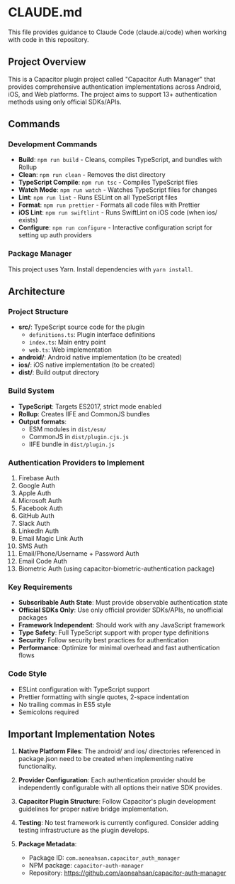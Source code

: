 # CLAUDE.md

This file provides guidance to Claude Code (claude.ai/code) when working with code in this repository.

## Project Overview

This is a Capacitor plugin project called "Capacitor Auth Manager" that provides comprehensive authentication implementations across Android, iOS, and Web platforms. The project aims to support 13+ authentication methods using only official SDKs/APIs.

## Commands

### Development Commands

- **Build**: `npm run build` - Cleans, compiles TypeScript, and bundles with Rollup
- **Clean**: `npm run clean` - Removes the dist directory
- **TypeScript Compile**: `npm run tsc` - Compiles TypeScript files
- **Watch Mode**: `npm run watch` - Watches TypeScript files for changes
- **Lint**: `npm run lint` - Runs ESLint on all TypeScript files
- **Format**: `npm run prettier` - Formats all code files with Prettier
- **iOS Lint**: `npm run swiftlint` - Runs SwiftLint on iOS code (when ios/ exists)
- **Configure**: `npm run configure` - Interactive configuration script for setting up auth providers

### Package Manager

This project uses Yarn. Install dependencies with `yarn install`.

## Architecture

### Project Structure

- **src/**: TypeScript source code for the plugin
  - `definitions.ts`: Plugin interface definitions
  - `index.ts`: Main entry point
  - `web.ts`: Web implementation
- **android/**: Android native implementation (to be created)
- **ios/**: iOS native implementation (to be created)
- **dist/**: Build output directory

### Build System

- **TypeScript**: Targets ES2017, strict mode enabled
- **Rollup**: Creates IIFE and CommonJS bundles
- **Output formats**:
  - ESM modules in `dist/esm/`
  - CommonJS in `dist/plugin.cjs.js`
  - IIFE bundle in `dist/plugin.js`

### Authentication Providers to Implement

1. Firebase Auth
2. Google Auth
3. Apple Auth
4. Microsoft Auth
5. Facebook Auth
6. GitHub Auth
7. Slack Auth
8. LinkedIn Auth
9. Email Magic Link Auth
10. SMS Auth
11. Email/Phone/Username + Password Auth
12. Email Code Auth
13. Biometric Auth (using capacitor-biometric-authentication package)

### Key Requirements

- **Subscribable Auth State**: Must provide observable authentication state
- **Official SDKs Only**: Use only official provider SDKs/APIs, no unofficial packages
- **Framework Independent**: Should work with any JavaScript framework
- **Type Safety**: Full TypeScript support with proper type definitions
- **Security**: Follow security best practices for authentication
- **Performance**: Optimize for minimal overhead and fast authentication flows

### Code Style

- ESLint configuration with TypeScript support
- Prettier formatting with single quotes, 2-space indentation
- No trailing commas in ES5 style
- Semicolons required

## Important Implementation Notes

1. **Native Platform Files**: The android/ and ios/ directories referenced in package.json need to be created when implementing native functionality.

2. **Provider Configuration**: Each authentication provider should be independently configurable with all options their native SDK provides.

3. **Capacitor Plugin Structure**: Follow Capacitor's plugin development guidelines for proper native bridge implementation.

4. **Testing**: No test framework is currently configured. Consider adding testing infrastructure as the plugin develops.

5. **Package Metadata**:
   - Package ID: `com.aoneahsan.capacitor_auth_manager`
   - NPM package: `capacitor-auth-manager`
   - Repository: https://github.com/aoneahsan/capacitor-auth-manager
